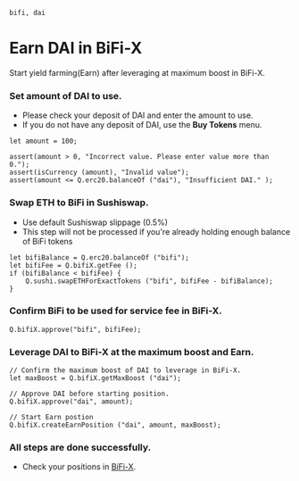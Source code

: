 ```meta-Currency
bifi, dai
```

# Earn DAI in BiFi-X

Start yield farming(Earn) after leveraging at maximum boost in BiFi-X.

### Set amount of DAI to use.

- Please check your deposit of DAI and enter the amount to use.
- If you do not have any deposit of DAI, use the **Buy Tokens** menu.

```input DAI
let amount = 100;
```

```input-Verify
assert(amount > 0, "Incorrect value. Please enter value more than 0.");
assert(isCurrency (amount), "Invalid value");
assert(amount <= Q.erc20.balanceOf ("dai"), "Insufficient DAI." );
```

### Swap ETH to BiFi in Sushiswap.

- Use default Sushiswap slippage (0.5%)
- This step will not be processed if you're already holding enough balance of BiFi tokens

```taster
let bifiBalance = Q.erc20.balanceOf ("bifi");
let bifiFee = Q.bifiX.getFee ();
if (bifiBalance < bifiFee) {
    Q.sushi.swapETHForExactTokens ("bifi", bifiFee - bifiBalance);
}
```

### Confirm BiFi to be used for service fee in BiFi-X.

```taster
Q.bifiX.approve("bifi", bifiFee);
```

### Leverage DAI to BiFi-X at the maximum boost and Earn.

```taster
// Confirm the maximum boost of DAI to leverage in BiFi-X.
let maxBoost = Q.bifiX.getMaxBoost ("dai");

// Approve DAI before starting position.
Q.bifiX.approve("dai", amount);

// Start Earn postion
Q.bifiX.createEarnPosition ("dai", amount, maxBoost);
```

### All steps are done successfully.

- Check your positions in [BiFi-X](https://x.bifi.finance/).
